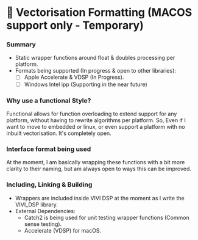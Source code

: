 # 🐛 Vectorisation Formatting (MACOS support only - Temporary)

### Summary
- Static wrapper functions around float & doubles processing per platform.
- Formats being supported (In progress & open to other libraries):
  - [ ] Apple Accelerate & VDSP (In Progress).
  - [ ] Windows Intel ipp (Supporting in the near future)

### Why use a functional Style?
Functional allows for function overloading to extend support for any platform, without having to rewrite algorithms per platform.
So, Even if I want to move to embedded or linux, or even support a platform with no inbuilt vectorisation. It's completely open.

### Interface format being used
At the moment, I am basically wrapping these functions with a bit more clarity to their naming, but am always open to ways this can be improved.

### Including, Linking & Building
- Wrappers are included inside VIVI DSP at the moment as I write the VIVI_DSP library.
- External Dependencies:
  - Catch2 is being used for unit testing wrapper functions (Common sense testing).
  - Accelerate (VDSP) for macOS.
